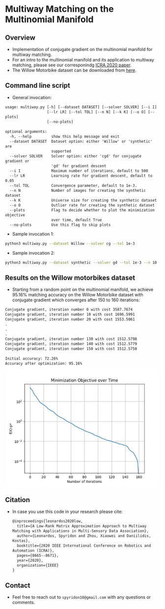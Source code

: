 # Multiway Matching on the Multinomial Manifold

## Overview

* Implementation of conjugate gradient on the multinomial manifold for multiway matching. 
* For an intro to the multinomial manifold and its application to multiway matching, please see our corresponindg [ICRA 2020 paper](paper/LeonardosMultiwayICRA2020.pdf).
* The Willow Motorbike dataset can be downloaded from [here](https://www.di.ens.fr/willow/research/graphlearning/).  

## Command line script

* General invocation:
```
usage: multiway.py [-h] [--dataset DATASET] [--solver SOLVER] [--i I]
                   [--lr LR] [--tol TOL] [--n N] [--k K] [--o O] [--plots]
                   [--no-plots]

optional arguments:
  -h, --help         show this help message and exit
  --dataset DATASET  Dataset option: either 'Willow' or 'synthetic' are
                     supported
  --solver SOLVER    Solver option: either 'cgd' for conjugate gradient or
                     'gd' for gradient descent
  --i I              Maximum number of iterations, default to 500
  --lr LR            Learning rate for gradient descent, default to 0.05
  --tol TOL          Convergence parameter, default to 1e-3.
  --n N              Number of images for creating the synthetic dataset
  --k K              Universe size for creating the synthetic dataset
  --o O              Outlier rate for creating the synthetic dataset
  --plots            Flag to decide whether to plot the minimization objective
                     over time, default True
  --no-plots         Use this flag to skip plots
```

* Sample invocation 1:
```bash
python3 multiway.py --dataset Willow --solver cg --tol 1e-3
```
* Sample invocation 2:
```bash
python3 multiway.py --dataset synthetic --solver gd --tol 1e-3 --n 10 --k 20 --o 0.3
```

## Results on the Willow motorbikes dataset

* Starting from a random point on the multinomial manifold, we achieve 95.16% matching accuracy on the Willow Motorbike dataset with conjugate gradient which converges after 150 to 160 iterations: 
```
Conjugate gradient, iteration number 0 with cost 3587.7674
Conjugate gradient, iteration number 10 with cost 1696.5991
Conjugate gradient, iteration number 20 with cost 1553.5061
.
.
.
Conjugate gradient, iteration number 130 with cost 1512.5798
Conjugate gradient, iteration number 140 with cost 1512.5779
Conjugate gradient, iteration number 150 with cost 1512.5750

Initial accuracy: 72.26%
Accuracy after optimization: 95.16%
```

![image info](./fig/cost.png)

## Citation

* In case you use this code in your research please cite:
  ```
  @inproceedings{leonardos2020low,
    title={A Low-Rank Matrix Approximation Approach to Multiway Matching with Applications in Multi-Sensory Data Association},
    author={Leonardos, Spyridon and Zhou, Xiaowei and Daniilidis, Kostas},
    booktitle={2020 IEEE International Conference on Robotics and Automation (ICRA)},
    pages={8665--8671},
    year={2020},
    organization={IEEE}
  }
  ```
  
## Contact 
  
* Feel free to reach out to `spyridon10@gmail.com` with any questions or comments. 
